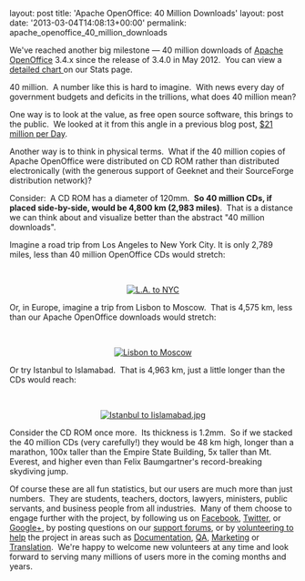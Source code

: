 layout: post
title: 'Apache OpenOffice: 40 Million Downloads'
layout: post
date: '2013-03-04T14:08:13+00:00'
permalink: apache_openoffice_40_million_downloads

<p>We've reached another big milestone <span class="st">— 40 million downloads of <a href="http://www.openoffice.org/">Apache OpenOffice</a> 3.4.x since the release of 3.4.0 in May 2012.&nbsp; You can view a <a href="http://www.openoffice.org/stats/downloads.html">detailed chart </a>on our Stats page. </span></p><span class="st"> 
    <p>40 million.&nbsp; A number like this is hard to imagine.&nbsp; With news every day of government budgets and deficits in the trillions, what does 40 million mean?</p> 
    <p>One way is to look at the value, as free open source software, this brings to the public.&nbsp; We looked at it from this angle in a previous blog post, <a href="https://blogs.apache.org/OOo/entry/21_million_per_day">$21 million per Day</a>.</p> 
    <p>Another way is to think in physical terms.&nbsp; What if the 40 million copies of Apache OpenOffice were distributed on CD ROM rather than distributed electronically (with the generous support of Geeknet and their SourceForge distribution network)?</p> 
    <p>Consider:&nbsp; A CD ROM has a diameter of 120mm.&nbsp; <b>So 40 million CDs, if placed side-by-side, would be 4,800 km (2,983 miles)</b>.&nbsp; That is a distance we can think about and visualize better than the abstract &quot;40 million downloads&quot;.</p> 
    <p>Imagine a road trip from Los Angeles to New York City. It is only 2,789 miles, less than 40 million OpenOffice CDs would stretch:</p></span><span class="st"> 
    <p> </p></span> 
  <p><span class="st"><br /></span></p> 
  <p align="center"> <a href="https://maps.google.com/maps?saddr=Los+Angeles,+CA&amp;daddr=New+York,+NY&amp;hl=en&amp;sll=34.052234,-118.243685&amp;sspn=0.87496,2.113495&amp;geocode=FYqYBwIdm77z-CkT2ifcXcfCgDH0CEYlb98v4g%3BFXFAbQIdK8KW-yk7CD_TpU_CiTFi_nfhBo8LyA&amp;oq=new+york+cit&amp;mra=ls&amp;t=m&amp;z=5"><img alt="L.A. to NYC" src="https://blogs.apache.org/OOo/mediaresource/b71d5c09-c469-4b51-a5cc-e36180f38558" /></a></p> 
  <p> </p> 
  <p>Or, in Europe, imagine a trip from Lisbon to Moscow.&nbsp; That is 4,575 km, less than our Apache OpenOffice downloads would stretch:</p> 
  <p><br /></p> 
  <div align="center"><a href="https://maps.google.com/maps?saddr=Lisbon,+Portugal&amp;daddr=Moscow,+Russia&amp;hl=en&amp;sll=37.904456,-96.124051&amp;sspn=26.56465,67.631836&amp;geocode=FbPmTgIdrGF0_yk78-RhGjMZDTHQNpDkvesABA%3BFQ6sUgMdgBc-AinJsNRz_Eq1RjFMz1dXzNZEPQ&amp;oq=mosc&amp;mra=ls&amp;t=m&amp;z=5"><img alt="Lisbon to Moscow" src="https://blogs.apache.org/OOo/mediaresource/235cd412-42e3-43bb-8c9b-27482c158481" /></a></div> 
  <p> </p> 
  <p>Or try Istanbul to Islamabad.&nbsp; That is 4,963 km, just a little longer than the CDs would reach:</p> 
  <p><br /></p> 
  <p align="center"><a href="https://maps.google.com/maps?saddr=Istanbul,+Turkey&amp;daddr=Islamabad,+Pakistan&amp;hl=en&amp;ll=37.335224,51.020508&amp;spn=26.757286,67.631836&amp;sll=48.253941,33.310547&amp;sspn=22.527318,67.631836&amp;geocode=FdawcQIdQCe6ASlrCGgABKfKFDHQsAG8mP7M4Q%3BFYd_AgIdw9BaBCkvcpF40L_fODG2Ats7XFFZYA&amp;oq=islam&amp;mra=ls&amp;t=m&amp;z=5"><img alt="Istanbul to Iislamabad.jpg" src="https://blogs.apache.org/OOo/mediaresource/c9fcfddb-e466-4b1c-a6a9-6c61216f60fa" /></a> </p> 
  <p>Consider the CD ROM once more.&nbsp; Its thickness is 1.2mm.&nbsp; So if we stacked the 40 million CDs (very carefully!) they would be 48 km high, longer than a marathon, 100x taller than the Empire State Building, 5x taller than Mt. Everest, and higher even than  Felix Baumgartner's record-breaking skydiving jump.<br /></p> 
  <p>Of course these are all fun statistics, but our users are much more than just numbers.&nbsp; They are students, teachers, doctors, lawyers, ministers, public servants, and business people from all industries.&nbsp; Many of them choose to engage further with the project, by following us on <a href="https://www.facebook.com/ApacheOO">Facebook</a>, <a href="https://www.facebook.com/ApacheOO">Twitter</a>, or <a href="https://plus.google.com/+openoffice">Google+</a>, by posting questions on our <a href="http://forum.openoffice.org/">support forums</a>, or by <a href="http://openoffice.apache.org/get-involved.html">volunteering to help</a> the project in areas such as <a href="http://openoffice.apache.org/orientation/intro-doc.html">Documentation</a>, <a href="http://openoffice.apache.org/orientation/intro-qa.html">QA</a>, <a href="http://openoffice.apache.org/orientation/intro-marketing.html">Marketing</a> or <a href="http://openoffice.apache.org/translate.html">Translation</a>.&nbsp; We're happy to welcome new volunteers at any time and look forward to serving many millions of users more in the coming months and years.</p>
